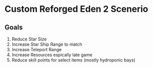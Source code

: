 # Custom Reforged Eden 2 Scenerio

## Goals
1. Reduce Star Size
2. Increase Star Ship Range to match
3. Increase Teleport Range
4. Increase Resources espically late game
5. Reduce skill points for select items (mostly hydroponic bays)
